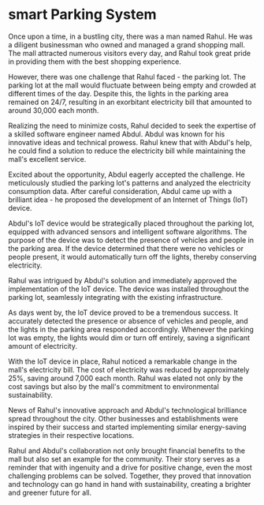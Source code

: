 # smart Parking System

Once upon a time, in a bustling city, there was a man named Rahul. He was a diligent businessman who owned and managed a grand shopping mall. The mall attracted numerous visitors every day, and Rahul took great pride in providing them with the best shopping experience.

However, there was one challenge that Rahul faced - the parking lot. The parking lot at the mall would fluctuate between being empty and crowded at different times of the day. Despite this, the lights in the parking area remained on 24/7, resulting in an exorbitant electricity bill that amounted to around 30,000 each month.

Realizing the need to minimize costs, Rahul decided to seek the expertise of a skilled software engineer named Abdul. Abdul was known for his innovative ideas and technical prowess. Rahul knew that with Abdul's help, he could find a solution to reduce the electricity bill while maintaining the mall's excellent service.

Excited about the opportunity, Abdul eagerly accepted the challenge. He meticulously studied the parking lot's patterns and analyzed the electricity consumption data. After careful consideration, Abdul came up with a brilliant idea - he proposed the development of an Internet of Things (IoT) device.

Abdul's IoT device would be strategically placed throughout the parking lot, equipped with advanced sensors and intelligent software algorithms. The purpose of the device was to detect the presence of vehicles and people in the parking area. If the device determined that there were no vehicles or people present, it would automatically turn off the lights, thereby conserving electricity.

Rahul was intrigued by Abdul's solution and immediately approved the implementation of the IoT device. The device was installed throughout the parking lot, seamlessly integrating with the existing infrastructure.

As days went by, the IoT device proved to be a tremendous success. It accurately detected the presence or absence of vehicles and people, and the lights in the parking area responded accordingly. Whenever the parking lot was empty, the lights would dim or turn off entirely, saving a significant amount of electricity.

With the IoT device in place, Rahul noticed a remarkable change in the mall's electricity bill. The cost of electricity was reduced by approximately 25%, saving around 7,000 each month. Rahul was elated not only by the cost savings but also by the mall's commitment to environmental sustainability.

News of Rahul's innovative approach and Abdul's technological brilliance spread throughout the city. Other businesses and establishments were inspired by their success and started implementing similar energy-saving strategies in their respective locations.

Rahul and Abdul's collaboration not only brought financial benefits to the mall but also set an example for the community. Their story serves as a reminder that with ingenuity and a drive for positive change, even the most challenging problems can be solved. Together, they proved that innovation and technology can go hand in hand with sustainability, creating a brighter and greener future for all.
